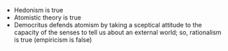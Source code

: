- Hedonism is true
- Atomistic theory is true
- Democritus defends atomism by taking a sceptical attitude to the capacity of the senses to tell us about an external world; so, rationalism is true (empiricism is false)
